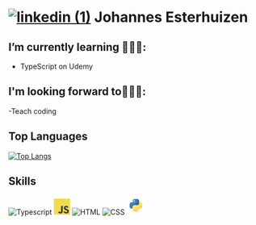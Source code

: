 
# [![linkedin (1)](https://github.com/ThisIsJo11/ThisIsJo11/assets/110723822/0a067f9e-ea07-484b-9930-d649c92a7f1e)](https://www.linkedin.com/in/johannes-esterhuizen-4b8252150) Johannes Esterhuizen
  
## I’m currently learning 👨🏼‍🎓:
- TypeScript on Udemy

## I'm looking forward to👨🏻‍🏫:
-Teach coding

## Top Languages
[![Top Langs](https://github-readme-stats-ceyk8feil-thisisjo11.vercel.app/api/top-langs/?username=ThisIsJo11&layout=donut&theme=radical)](https://github.com/ThisTsJo11/github-readme-stats)

## Skills
<img height="32" width="32" src="https://cdn.simpleicons.org/typescript/#61DAFB" alt="Typescript"/> <img src="https://raw.githubusercontent.com/github/explore/80688e429a7d4ef2fca1e82350fe8e3517d3494d/topics/javascript/javascript.png" width="32" alt="JavaScript"> <img height="32" width="32" src="https://cdn.simpleicons.org/html5/#E34F26" alt="HTML"/> <img height="32" width="32" src="https://cdn.simpleicons.org/css3/#1572B6" alt="CSS"/> <img src="https://raw.githubusercontent.com/github/explore/80688e429a7d4ef2fca1e82350fe8e3517d3494d/topics/python/python.png" height="37" width="37" alt="Python">
